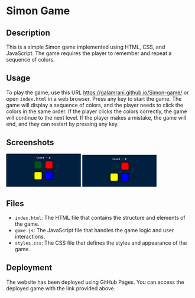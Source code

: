 # Simon Game

## Description
This is a simple Simon game implemented using HTML, CSS, and JavaScript. 
The game requires the player to remember and repeat a sequence of colors.

## Usage
To play the game, use this URL https://galamrani.github.io/Simon-game/ or open `index.html` in a web browser. 
Press any key to start the game. The game will display a sequence of colors, and the player needs to click the colors in the same order. 
If the player clicks the colors correctly, the game will continue to the next level. If the player makes a mistake, the game will end, and they can restart by pressing any key.

## Screenshots
<p float="left">
  <img src="Screenshots/Simon - 1.png" width = "40%" />
  <img src="Screenshots/Simon - 2.png" width = "40%" />
</p>

## Files
- `index.html`: The HTML file that contains the structure and elements of the game.
- `game.js`: The JavaScript file that handles the game logic and user interactions.
- `styles.css`: The CSS file that defines the styles and appearance of the game.

## Deployment
The website has been deployed using GitHub Pages. You can access the deployed game with the link provided above.





